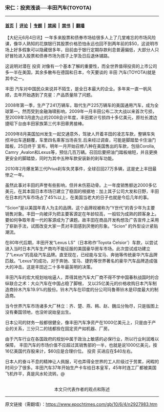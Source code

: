 ### 宋仁：投资浅谈──丰田汽车(TOYOTA)

---

#### [首页](../../../..?n2927983) &nbsp;|&nbsp; [评论](../../../../../epoch-comment?n2927983) &nbsp;|&nbsp; [专题](../../../../../epoch-special?n2927983) &nbsp;|&nbsp; [禁闻](../../../../../epoch-news?n2927983) &nbsp;|&nbsp; [禁书](../../../../../books?n2927983) &nbsp;|&nbsp; [翻墙](https://github.com/gfw-breaker/nogfw/blob/master/README.md?n2927983)


<div class="post_content" id="artbody" itemprop="articleBody">
 <!-- article content begin -->
 <p>
  【大纪元6月4日讯】一年多来股票和债券市场给很多人上了几堂难忘的市场风险课，像华人熟知的花旗银行其股票价格恐怕永远也回不到两年前的$50，这说明市场上好多假象可以隐藏很多年，目前由于银行定期存款利息普遍偏低，大部分人只好冒险进入股票和债券市场为孩子上学及日后退休铺路。
 </p>
 <p>
  这说明对潜在
  <ok href="https://www.epochtimes.com/gb/tag/%E6%8A%95%E8%B5%84.html">
   投资
  </ok>
  对像有一个基本了解的重要性，而全世界值得投资的上市公司多一半在美国，其余多散布在德国和日本，今天要谈的
  <ok href="https://www.epochtimes.com/gb/tag/%E4%B8%B0%E7%94%B0.html">
   丰田
  </ok>
  汽车(TOYOTA)就是其中之一。
 </p>
 <p>
  <ok href="https://www.epochtimes.com/gb/tag/%E4%B8%B0%E7%94%B0.html">
   丰田
  </ok>
  汽车对中国民众来说并不陌生，是全日本最大的企业。多年来一直一帆风顺，去年开始遇到了克星：产品质量除了问题。
 </p>
 <p>
  2008年第一季，生产了241万辆车，取代生产225万辆车的美国通用汽车，成为全球第一。然而受到金融海啸影响，2009年一月丰田公布二次大战以来首次亏损，至2009年3月底为止的2008会计年度，丰田累计亏损四十多亿美元，原社长渡边捷昭下台由丰田家族第三代丰田章男接棒。
 </p>
 <p>
  2009年8月美国加州发生一起交通意外，驾驶人开着丰田的凌志车款，整辆车失控冲出车道翻覆，车里四名乘客当场丧生.后来经过调查，可能是脚踏垫卡住油门踏板，25日终于 宣布，明年一月开始召修八种在美国售出的车款，包括Corolla, Camry ,Avalon和Lexus等，预估几百万辆。召回后要把油门踏板缩短，并且更换更安全的脚踏垫，同时为其中五种车款安装新的刹车功能。
 </p>
 <p>
  2010年2月爆发第三代Prius刹车失灵事件，全球召回27万多辆，这是史上丰田最惨之一年。
 </p>
 <p>
  虽然此事对丰田的声誉有些影响，但并未伤筋动骨。上一年度销售额达2000多亿美元，在其本国日本市场已建立了稳固的根据地：加上其子公司大发和日野，丰田在日本的汽车市场占了45%以上，在美国当老大的日子也就是今后几年的事。
 </p>
 <p>
  “Scion”是以美国年青人为主的品牌。这个品牌视被称为“Y世代”的青少年为主要销售对象。丰田一向被评为把主要客源定在年龄较高，一般较为成熟的顾客身上。要如何争取年青一代的客源成为了课题。故丰田在商品开发构想及广告宣传上采用了崭新手法，试图改变大家一贯对丰田感到厌倦的形象。“Scion” 的外型设计紧贴潮流。
 </p>
 <p>
  在80年代后期，丰田开发“Lexus LS”（日本称作‘Toyota Celsior’）车款，以尝试进入当时日本汽车生产商均不能征服的美国豪华房车市场。此次尝试成功建立了“Lexus”的高级汽车品牌。直至现在，已经能与宝马、奔驰等传统豪华汽车品牌匹敌。“Lexus”的成功，对于奔驰、宝马、捷豹等世界著名的豪华汽车品牌造成强大的冲击。这是丰田近二十多年最英明的决策。
 </p>
 <p>
  丰田汽车的宏大规划咄咄逼人，弄得其他汽车大厂商不得不学中国春秋战国时的合纵联合之术：大众汽车在中国占稳了脚根， 又以25亿美元的价格收购日本汽车制造商铃木汽车19.9%的股份。铃木汽车在印度的分公司玛鲁蒂铃木是印度最大的制造商。
 </p>
 <p>
  当今世界汽车市场诸多大厂林立：齐、楚、燕、韩、赵、魏瓜分殆尽，只是版图上没有秦国领地，也没听说始皇出生。
 </p>
 <p>
  日本公司的财务一般都很健全，像丰田汽车净资产在1000亿美元上，只是由于产业的关系，三分只二的钱都拴在固定资产如机器、厂房。
 </p>
 <p>
  由于汽车行业在各国政府的规划中属于政治上敏感的必保行业，所以行业利润难以保障， 丰田汽车的市场价值不应超过其销售部的一半，也就是说1000亿美元，按16亿美国代存股来计，$60应是合理价位。
  <ok href="https://www.epochtimes.com/gb/tag/%E6%8A%95%E8%B5%84.html">
   投资
  </ok>
  买进应在$40左右。
 </p>
 <p>
  日本人的奋斗不息的精神让人佩服，可也弄得全世界的工人阶级过于劳累，闲暇的时间少了很多。丰田汽车37年开始生产卡车给日本皇军，45年时连工厂都被美国飞机炸平，真是风水轮流转。@
  <br/>
  <font color="#ffffff">
   (http://www.dajiyuan.com)
  </font>
  <br/>
  <center>
   <font class="GY13">
    本文只代表作者的观点和陈述
   </font>
  </center>
 </p>
 <!-- article content end -->
 <div id="below_article_ad">
 </div>
</div>


---

原文链接（需翻墙）：https://www.epochtimes.com/gb/10/6/4/n2927983.htm